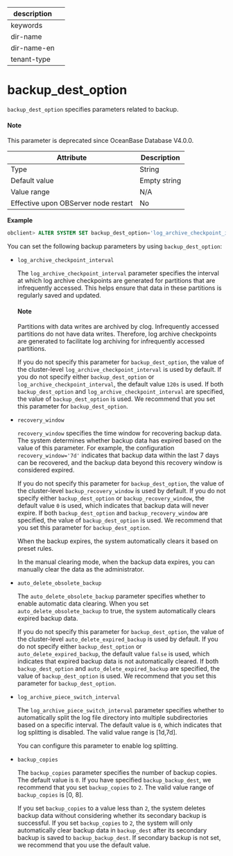 |description||
|---|---|
|keywords||
|dir-name||
|dir-name-en||
|tenant-type||

# backup_dest_option

`backup_dest_option` specifies parameters related to backup.


<main id="notice" type='explain'>
  <h4>Note</h4>
  <p>This parameter is deprecated since OceanBase Database V4.0.0. </p>
</main>




| Attribute | Description |
|------------------|-------|
| Type | String |
| Default value | Empty string |
| Value range | N/A |
| Effective upon OBServer node restart | No |


**Example**

```sql
obclient> ALTER SYSTEM SET backup_dest_option='log_archive_checkpoint_interval=2m&log_archive_piece_switch_interval=1d&backup_copies=0';
```

You can set the following backup parameters by using `backup_dest_option`:

* `log_archive_checkpoint_interval`

   The `log_archive_checkpoint_interval` parameter specifies the interval at which log archive checkpoints are generated for partitions that are infrequently accessed. This helps ensure that data in these partitions is regularly saved and updated.

   <main id="notice" type='explain'>
   <h4>Note</h4>
   <p>Partitions with data writes are archived by clog. Infrequently accessed partitions do not have data writes. Therefore, log archive checkpoints are generated to facilitate log archiving for infrequently accessed partitions. </p>
  </main>

   If you do not specify this parameter for `backup_dest_option`, the value of the cluster-level `log_archive_checkpoint_interval` is used by default. If you do not specify either `backup_dest_option` or `log_archive_checkpoint_interval`, the default value `120s` is used. If both `backup_dest_option` and `log_archive_checkpoint_interval` are specified, the value of `backup_dest_option` is used. We recommend that you set this parameter for `backup_dest_option`.

* `recovery_window`

   `recovery_window` specifies the time window for recovering backup data. The system determines whether backup data has expired based on the value of this parameter. For example, the configuration `recovery_window='7d'` indicates that backup data within the last 7 days can be recovered, and the backup data beyond this recovery window is considered expired.

   If you do not specify this parameter for `backup_dest_option`, the value of the cluster-level `backup_recovery_window` is used by default. If you do not specify either `backup_dest_option` or `backup_recovery_window`, the default value `0` is used, which indicates that backup data will never expire. If both `backup_dest_option` and `backup_recovery_window` are specified, the value of `backup_dest_option` is used. We recommend that you set this parameter for `backup_dest_option`.

   When the backup expires, the system automatically clears it based on preset rules.

   In the manual clearing mode, when the backup data expires, you can manually clear the data as the administrator.

* `auto_delete_obsolete_backup`

   The `auto_delete_obsolete_backup` parameter specifies whether to enable automatic data clearing. When you set `auto_delete_obsolete_backup` to true, the system automatically clears expired backup data.

   If you do not specify this parameter for `backup_dest_option`, the value of the cluster-level `auto_delete_expired_backup` is used by default. If you do not specify either `backup_dest_option` or `auto_delete_expired_backup`, the default value `false` is used, which indicates that expired backup data is not automatically cleared. If both `backup_dest_option` and `auto_delete_expired_backup` are specified, the value of `backup_dest_option` is used. We recommend that you set this parameter for `backup_dest_option`.

* `log_archive_piece_switch_interval`

   The `log_archive_piece_switch_interval` parameter specifies whether to automatically split the log file directory into multiple subdirectories based on a specific interval. The default value is `0`, which indicates that log splitting is disabled. The valid value range is [1d,7d].

   You can configure this parameter to enable log splitting.

* `backup_copies`

   The `backup_copies` parameter specifies the number of backup copies. The default value is `0`. If you have specified `backup_backup_dest`, we recommend that you set `backup_copies` to `2`. The valid value range of `backup_copies` is \[0, 8].

   If you set `backup_copies` to a value less than `2`, the system deletes backup data without considering whether its secondary backup is successful. If you set `backup_copies` to `2`, the system will only automatically clear backup data in `backup_dest` after its secondary backup is saved to `backup_backup_dest`. If secondary backup is not set, we recommend that you use the default value.
